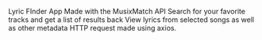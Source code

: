 Lyric FInder App Made with the MusixMatch API
Search for your favorite tracks and get a list of results back
View lyrics from selected songs as well as other metadata
HTTP request made using axios.
